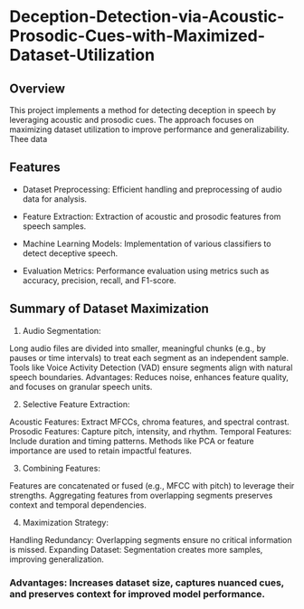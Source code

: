 # Deception-Detection-via-Acoustic-Prosodic-Cues-with-Maximized-Dataset-Utilization

## Overview

This project implements a method for detecting deception in speech by leveraging acoustic and prosodic cues. The approach focuses on maximizing dataset utilization to improve performance and generalizability. Thee data

## Features
- Dataset Preprocessing: Efficient handling and preprocessing of audio data for analysis.

- Feature Extraction: Extraction of acoustic and prosodic features from speech samples.

- Machine Learning Models: Implementation of various classifiers to detect deceptive speech.

- Evaluation Metrics: Performance evaluation using metrics such as accuracy, precision, recall, and F1-score.

## Summary of Dataset Maximization

1) Audio Segmentation:

Long audio files are divided into smaller, meaningful chunks (e.g., by pauses or time intervals) to treat each segment as an independent sample.
Tools like Voice Activity Detection (VAD) ensure segments align with natural speech boundaries.
Advantages: Reduces noise, enhances feature quality, and focuses on granular speech units.

2) Selective Feature Extraction:

Acoustic Features: Extract MFCCs, chroma features, and spectral contrast.
Prosodic Features: Capture pitch, intensity, and rhythm.
Temporal Features: Include duration and timing patterns.
Methods like PCA or feature importance are used to retain impactful features.

3) Combining Features:

Features are concatenated or fused (e.g., MFCC with pitch) to leverage their strengths.
Aggregating features from overlapping segments preserves context and temporal dependencies.

4) Maximization Strategy:

Handling Redundancy: Overlapping segments ensure no critical information is missed.
Expanding Dataset: Segmentation creates more samples, improving generalization.

### Advantages: Increases dataset size, captures nuanced cues, and preserves context for improved model performance.

